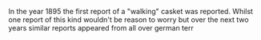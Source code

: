 In the year 1895 the first report of a "walking" casket was reported. Whilst one report of this kind wouldn't be reason to worry but over the next two years similar reports appeared from all over german terr
